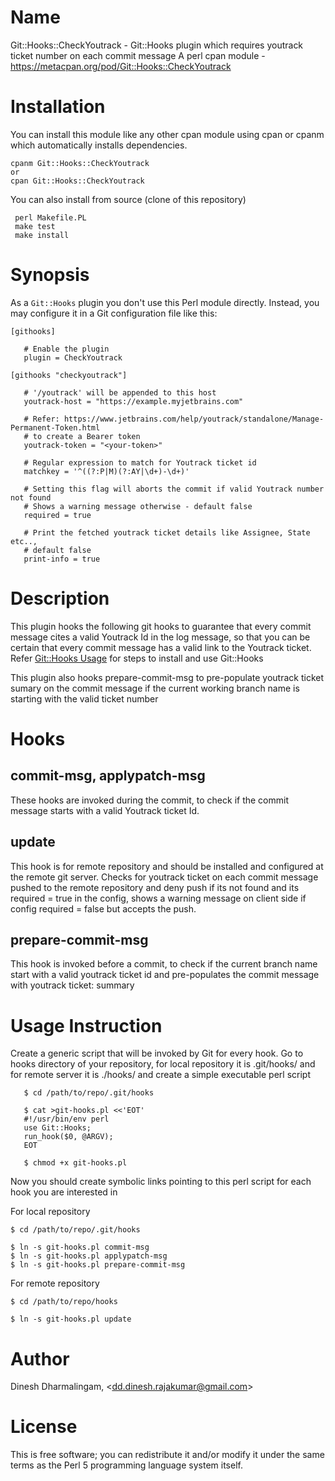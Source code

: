 # Name

Git::Hooks::CheckYoutrack - Git::Hooks plugin which requires youtrack ticket number on each commit message
A perl cpan module - https://metacpan.org/pod/Git::Hooks::CheckYoutrack

# Installation

You can install this module like any other cpan module using cpan or cpanm which automatically installs dependencies.

    cpanm Git::Hooks::CheckYoutrack
    or
    cpan Git::Hooks::CheckYoutrack
    
You can also install from source (clone of this repository)

     perl Makefile.PL
     make test
     make install

# Synopsis

As a `Git::Hooks` plugin you don't use this Perl module directly. Instead, you
may configure it in a Git configuration file like this:

    [githooks]
    
       # Enable the plugin
       plugin = CheckYoutrack

    [githooks "checkyoutrack"]

       # '/youtrack' will be appended to this host
       youtrack-host = "https://example.myjetbrains.com"

       # Refer: https://www.jetbrains.com/help/youtrack/standalone/Manage-Permanent-Token.html
       # to create a Bearer token
       youtrack-token = "<your-token>"

       # Regular expression to match for Youtrack ticket id
       matchkey = '^((?:P|M)(?:AY|\d+)-\d+)'

       # Setting this flag will aborts the commit if valid Youtrack number not found
       # Shows a warning message otherwise - default false
       required = true 

       # Print the fetched youtrack ticket details like Assignee, State etc..,
       # default false
       print-info = true

# Description

This plugin hooks the following git hooks to guarantee that every commit message 
cites a valid Youtrack Id in the log message, so that you can be certain that 
every commit message has a valid link to the Youtrack ticket. Refer [Git::Hooks Usage](https://metacpan.org/pod/Git::Hooks#USAGE) 
for steps to install and use Git::Hooks

This plugin also hooks prepare-commit-msg to pre-populate youtrack ticket sumary on the 
commit message if the current working branch name is starting with the valid ticket number

# Hooks

## **commit-msg**, **applypatch-msg**

These hooks are invoked during the commit, to check if the commit message
starts with a valid Youtrack ticket Id.

## **update**

This hook is for remote repository and should be installed and configured at the remote git server.
Checks for youtrack ticket on each commit message pushed to the remote repository and deny push
if its not found and its required = true in the config, shows a warning message on client side 
if config required = false but accepts the push.

## **prepare-commit-msg**

This hook is invoked before a commit, to check if the current branch name start with 
a valid youtrack ticket id and pre-populates the commit message with youtrack ticket: summary

# Usage Instruction

Create a generic script that will be invoked by Git for every hook. Go to hooks directory of your repository,
for local repository it is .git/hooks/ and for remote server it is ./hooks/ and create a simple executable perl script

       $ cd /path/to/repo/.git/hooks
    
       $ cat >git-hooks.pl <<'EOT'
       #!/usr/bin/env perl
       use Git::Hooks;
       run_hook($0, @ARGV);
       EOT
    
       $ chmod +x git-hooks.pl

Now you should create symbolic links pointing to this perl script for each hook you are interested in

For local repository

    $ cd /path/to/repo/.git/hooks

    $ ln -s git-hooks.pl commit-msg
    $ ln -s git-hooks.pl applypatch-msg
    $ ln -s git-hooks.pl prepare-commit-msg

For remote repository

    $ cd /path/to/repo/hooks

    $ ln -s git-hooks.pl update
    
# Author

Dinesh Dharmalingam, &lt;dd.dinesh.rajakumar@gmail.com>

# License

This is free software; you can redistribute it and/or modify it under
the same terms as the Perl 5 programming language system itself.
